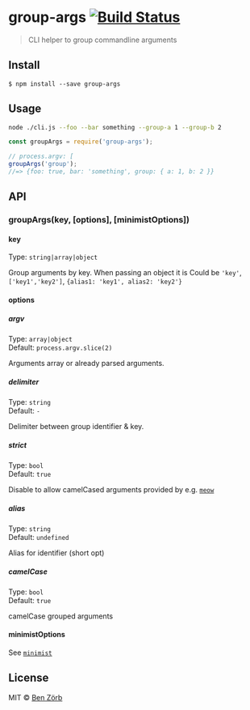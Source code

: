 # group-args [![Build Status](https://travis-ci.org/bezoerb/group-args.svg?branch=master)](https://travis-ci.org/bezoerb/group-args)

> CLI helper to group commandline arguments


## Install

```
$ npm install --save group-args
```


## Usage

```bash
node ./cli.js --foo --bar something --group-a 1 --group-b 2
```
```js
const groupArgs = require('group-args');

// process.argv: [
groupArgs('group');
//=> {foo: true, bar: 'something', group: { a: 1, b: 2 }}
```


## API

### groupArgs(key, [options], [minimistOptions])

#### key

Type: `string|array|object`

Group arguments by key. When passing an object it is
Could be `'key'`, `['key1','key2']`, `{alias1: 'key1', alias2: 'key2'}`

#### options

##### argv

Type: `array|object`<br>
Default: `process.argv.slice(2)`

Arguments array or already parsed arguments.

##### delimiter

Type: `string`<br>
Default: `-`

Delimiter between group identifier & key.

##### strict

Type: `bool`<br>
Default: `true`

Disable to allow camelCased arguments provided by e.g. [`meow`](https://github.com/sindresorhus/meow)

##### alias

Type: `string`<br>
Default: `undefined`

Alias for identifier (short opt)

##### camelCase

Type: `bool`<br>
Default: `true`

camelCase grouped arguments

#### minimistOptions

See [`minimist`](https://github.com/substack/minimist#var-argv--parseargsargs-opts)

## License

MIT © [Ben Zörb](http://sommerlaune.com)
